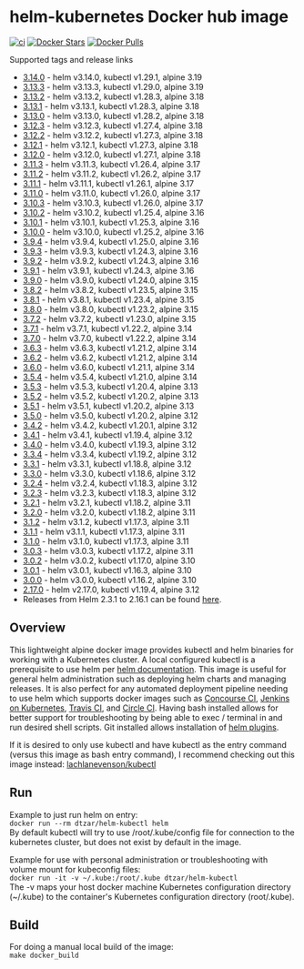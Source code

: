 # helm-kubernetes Docker hub image

[![ci](https://github.com/dtzar/helm-kubectl/actions/workflows/image-build-push.yaml/badge.svg)](https://github.com/dtzar/helm-kubectl/actions/workflows/image-build-push.yaml)
[![Docker Stars](https://img.shields.io/docker/stars/dtzar/helm-kubectl.svg?style=flat)](https://hub.docker.com/r/dtzar/helm-kubectl/)
[![Docker Pulls](https://img.shields.io/docker/pulls/dtzar/helm-kubectl.svg?style=flat)](https://hub.docker.com/r/dtzar/helm-kubectl/)

Supported tags and release links

* [3.14.0](https://github.com/dtzar/helm-kubectl/releases/tag/3.14.0) - helm v3.14.0, kubectl v1.29.1, alpine 3.19
* [3.13.3](https://github.com/dtzar/helm-kubectl/releases/tag/3.13.3) - helm v3.13.3, kubectl v1.29.0, alpine 3.19
* [3.13.2](https://github.com/dtzar/helm-kubectl/releases/tag/3.13.2) - helm v3.13.2, kubectl v1.28.3, alpine 3.18
* [3.13.1](https://github.com/dtzar/helm-kubectl/releases/tag/3.13.1) - helm v3.13.1, kubectl v1.28.3, alpine 3.18
* [3.13.0](https://github.com/dtzar/helm-kubectl/releases/tag/3.13.0) - helm v3.13.0, kubectl v1.28.2, alpine 3.18
* [3.12.3](https://github.com/dtzar/helm-kubectl/releases/tag/3.12.3) - helm v3.12.3, kubectl v1.27.4, alpine 3.18
* [3.12.2](https://github.com/dtzar/helm-kubectl/releases/tag/3.12.2) - helm v3.12.2, kubectl v1.27.3, alpine 3.18
* [3.12.1](https://github.com/dtzar/helm-kubectl/releases/tag/3.12.1) - helm v3.12.1, kubectl v1.27.3, alpine 3.18
* [3.12.0](https://github.com/dtzar/helm-kubectl/releases/tag/3.12.0) - helm v3.12.0, kubectl v1.27.1, alpine 3.18
* [3.11.3](https://github.com/dtzar/helm-kubectl/releases/tag/3.11.3) - helm v3.11.3, kubectl v1.26.4, alpine 3.17
* [3.11.2](https://github.com/dtzar/helm-kubectl/releases/tag/3.11.2) - helm v3.11.2, kubectl v1.26.2, alpine 3.17
* [3.11.1](https://github.com/dtzar/helm-kubectl/releases/tag/3.11.1) - helm v3.11.1, kubectl v1.26.1, alpine 3.17
* [3.11.0](https://github.com/dtzar/helm-kubectl/releases/tag/3.11.0) - helm v3.11.0, kubectl v1.26.0, alpine 3.17
* [3.10.3](https://github.com/dtzar/helm-kubectl/releases/tag/3.10.3) - helm v3.10.3, kubectl v1.26.0, alpine 3.17
* [3.10.2](https://github.com/dtzar/helm-kubectl/releases/tag/3.10.2) - helm v3.10.2, kubectl v1.25.4, alpine 3.16
* [3.10.1](https://github.com/dtzar/helm-kubectl/releases/tag/3.10.1) - helm v3.10.1, kubectl v1.25.3, alpine 3.16
* [3.10.0](https://github.com/dtzar/helm-kubectl/releases/tag/3.10.0) - helm v3.10.0, kubectl v1.25.2, alpine 3.16
* [3.9.4](https://github.com/dtzar/helm-kubectl/releases/tag/3.9.4) - helm v3.9.4, kubectl v1.25.0, alpine 3.16
* [3.9.3](https://github.com/dtzar/helm-kubectl/releases/tag/3.9.3) - helm v3.9.3, kubectl v1.24.3, alpine 3.16
* [3.9.2](https://github.com/dtzar/helm-kubectl/releases/tag/3.9.2) - helm v3.9.2, kubectl v1.24.3, alpine 3.16
* [3.9.1](https://github.com/dtzar/helm-kubectl/releases/tag/3.9.1) - helm v3.9.1, kubectl v1.24.3, alpine 3.16
* [3.9.0](https://github.com/dtzar/helm-kubectl/releases/tag/3.9.0) - helm v3.9.0, kubectl v1.24.0, alpine 3.15
* [3.8.2](https://github.com/dtzar/helm-kubectl/releases/tag/3.8.2) - helm v3.8.2, kubectl v1.23.5, alpine 3.15
* [3.8.1](https://github.com/dtzar/helm-kubectl/releases/tag/3.8.1) - helm v3.8.1, kubectl v1.23.4, alpine 3.15
* [3.8.0](https://github.com/dtzar/helm-kubectl/releases/tag/3.8.0) - helm v3.8.0, kubectl v1.23.2, alpine 3.15
* [3.7.2](https://github.com/dtzar/helm-kubectl/releases/tag/3.7.2) - helm v3.7.2, kubectl v1.23.0, alpine 3.15
* [3.7.1](https://github.com/dtzar/helm-kubectl/releases/tag/3.7.1) - helm v3.7.1, kubectl v1.22.2, alpine 3.14
* [3.7.0](https://github.com/dtzar/helm-kubectl/releases/tag/3.7.0) - helm v3.7.0, kubectl v1.22.2, alpine 3.14
* [3.6.3](https://github.com/dtzar/helm-kubectl/releases/tag/3.6.3) - helm v3.6.3, kubectl v1.21.2, alpine 3.14
* [3.6.2](https://github.com/dtzar/helm-kubectl/releases/tag/3.6.2) - helm v3.6.2, kubectl v1.21.2, alpine 3.14
* [3.6.0](https://github.com/dtzar/helm-kubectl/releases/tag/3.6.0) - helm v3.6.0, kubectl v1.21.1, alpine 3.14
* [3.5.4](https://github.com/dtzar/helm-kubectl/releases/tag/3.5.4) - helm v3.5.4, kubectl v1.21.0, alpine 3.14
* [3.5.3](https://github.com/dtzar/helm-kubectl/releases/tag/3.5.3) - helm v3.5.3, kubectl v1.20.4, alpine 3.13
* [3.5.2](https://github.com/dtzar/helm-kubectl/releases/tag/3.5.2) - helm v3.5.2, kubectl v1.20.2, alpine 3.13
* [3.5.1](https://github.com/dtzar/helm-kubectl/releases/tag/3.5.1) - helm v3.5.1, kubectl v1.20.2, alpine 3.13
* [3.5.0](https://github.com/dtzar/helm-kubectl/releases/tag/3.5.0) - helm v3.5.0, kubectl v1.20.2, alpine 3.12
* [3.4.2](https://github.com/dtzar/helm-kubectl/releases/tag/3.4.2) - helm v3.4.2, kubectl v1.20.1, alpine 3.12
* [3.4.1](https://github.com/dtzar/helm-kubectl/releases/tag/3.4.1) - helm v3.4.1, kubectl v1.19.4, alpine 3.12
* [3.4.0](https://github.com/dtzar/helm-kubectl/releases/tag/3.4.0) - helm v3.4.0, kubectl v1.19.3, alpine 3.12
* [3.3.4](https://github.com/dtzar/helm-kubectl/releases/tag/3.3.4) - helm v3.3.4, kubectl v1.19.2, alpine 3.12
* [3.3.1](https://github.com/dtzar/helm-kubectl/releases/tag/3.3.1) - helm v3.3.1, kubectl v1.18.8, alpine 3.12
* [3.3.0](https://github.com/dtzar/helm-kubectl/releases/tag/3.3.0) - helm v3.3.0, kubectl v1.18.6, alpine 3.12
* [3.2.4](https://github.com/dtzar/helm-kubectl/releases/tag/3.2.4) - helm v3.2.4, kubectl v1.18.3, alpine 3.12
* [3.2.3](https://github.com/dtzar/helm-kubectl/releases/tag/3.2.3) - helm v3.2.3, kubectl v1.18.3, alpine 3.12
* [3.2.1](https://github.com/dtzar/helm-kubectl/releases/tag/3.2.1) - helm v3.2.1, kubectl v1.18.2, alpine 3.11
* [3.2.0](https://github.com/dtzar/helm-kubectl/releases/tag/3.2.0) - helm v3.2.0, kubectl v1.18.2, alpine 3.11
* [3.1.2](https://github.com/dtzar/helm-kubectl/releases/tag/3.1.2) - helm v3.1.2, kubectl v1.17.3, alpine 3.11
* [3.1.1](https://github.com/dtzar/helm-kubectl/releases/tag/3.1.1) - helm v3.1.1, kubectl v1.17.3, alpine 3.11
* [3.1.0](https://github.com/dtzar/helm-kubectl/releases/tag/3.1.0) - helm v3.1.0, kubectl v1.17.3, alpine 3.11
* [3.0.3](https://github.com/dtzar/helm-kubectl/releases/tag/3.0.3) - helm v3.0.3, kubectl v1.17.2, alpine 3.11
* [3.0.2](https://github.com/dtzar/helm-kubectl/releases/tag/3.0.2) - helm v3.0.2, kubectl v1.17.0, alpine 3.10
* [3.0.1](https://github.com/dtzar/helm-kubectl/releases/tag/3.0.1) - helm v3.0.1, kubectl v1.16.3, alpine 3.10
* [3.0.0](https://github.com/dtzar/helm-kubectl/releases/tag/3.0.0) - helm v3.0.0, kubectl v1.16.2, alpine 3.10
* [2.17.0](https://github.com/dtzar/helm-kubectl/releases/tag/2.17.0) - helm v2.17.0, kubectl v1.19.4, alpine 3.12
* Releases from Helm 2.3.1 to 2.16.1 can be found [here](https://hub.docker.com/r/dtzar/helm-kubectl/tags).

## Overview

This lightweight alpine docker image provides kubectl and helm binaries for working with a Kubernetes cluster. A local configured kubectl is a prerequisite to use helm per [helm documentation](https://github.com/kubernetes/helm/blob/master/docs/quickstart.md). This image is useful for general helm administration such as deploying helm charts and managing releases. It is also perfect for any automated deployment pipeline needing to use helm which supports docker images such as [Concourse CI](https://concourse.ci), [Jenkins on Kubernetes](https://kubeapps.com/charts/stable/jenkins), [Travis CI](https://docs.travis-ci.com/user/docker/), and [Circle CI](https://circleci.com/integrations/docker/). Having bash installed allows for better support for troubleshooting by being able to exec / terminal in and run desired shell scripts. Git installed allows installation of [helm plugins](https://github.com/kubernetes/helm/blob/master/docs/plugins.md).

If it is desired to only use kubectl and have kubectl as the entry command (versus this image as bash entry command), I recommend checking out this image instead:
[lachlanevenson/kubectl](https://hub.docker.com/r/lachlanevenson/k8s-kubectl/)

## Run

Example to just run helm on entry:  
`docker run --rm dtzar/helm-kubectl helm`  
By default kubectl will try to use /root/.kube/config file for connection to the kubernetes cluster, but does not exist by default in the image.

Example for use with personal administration or troubleshooting with volume mount for kubeconfig files:  
`docker run -it -v ~/.kube:/root/.kube dtzar/helm-kubectl`  
The -v maps your host docker machine Kubernetes configuration directory (~/.kube) to the container's Kubernetes configuration directory (root/.kube).

## Build

For doing a manual local build of the image:  
`make docker_build`

